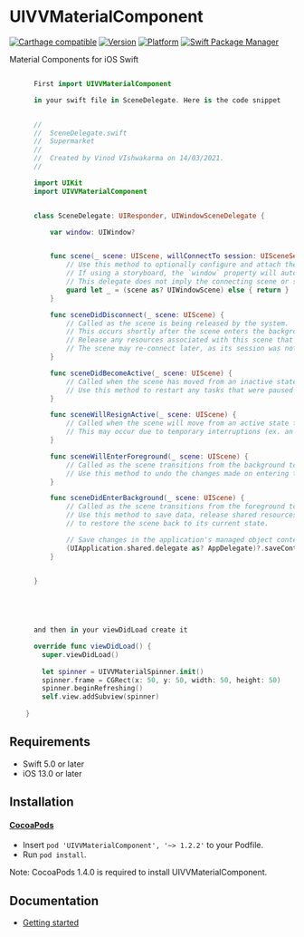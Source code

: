 
UIVVMaterialComponent
======

[![Carthage compatible](https://img.shields.io/badge/Carthage-compatible-4BC51D.svg?style=flat)](https://github.com/Carthage/Carthage)
[![Version](https://img.shields.io/cocoapods/v/UIVVMaterialComponent.svg?style=flat)](http://cocoadocs.org/docsets/UIVVMaterialComponent)
[![Platform](https://img.shields.io/cocoapods/p/UIVVMaterialComponent.svg?style=flat)](http://cocoadocs.org/docsets/UIVVMaterialComponent)
[![Swift Package Manager](https://img.shields.io/badge/Swift%20Package%20Manager-compatible-brightgreen.svg)](https://github.com/apple/swift-package-manager)

Material Components for iOS Swift

```swift

      First import UIVVMaterialComponent

      in your swift file in SceneDelegate. Here is the code snippet


      //
      //  SceneDelegate.swift
      //  Supermarket
      //
      //  Created by Vinod VIshwakarma on 14/03/2021.
      //

      import UIKit
      import UIVVMaterialComponent


      class SceneDelegate: UIResponder, UIWindowSceneDelegate {

          var window: UIWindow?


          func scene(_ scene: UIScene, willConnectTo session: UISceneSession, options connectionOptions: UIScene.ConnectionOptions) {
              // Use this method to optionally configure and attach the UIWindow `window` to the provided UIWindowScene `scene`.
              // If using a storyboard, the `window` property will automatically be initialized and attached to the scene.
              // This delegate does not imply the connecting scene or session are new (see `application:configurationForConnectingSceneSession` instead).
              guard let _ = (scene as? UIWindowScene) else { return }
          }

          func sceneDidDisconnect(_ scene: UIScene) {
              // Called as the scene is being released by the system.
              // This occurs shortly after the scene enters the background, or when its session is discarded.
              // Release any resources associated with this scene that can be re-created the next time the scene connects.
              // The scene may re-connect later, as its session was not necessarily discarded (see `application:didDiscardSceneSessions` instead).
          }

          func sceneDidBecomeActive(_ scene: UIScene) {
              // Called when the scene has moved from an inactive state to an active state.
              // Use this method to restart any tasks that were paused (or not yet started) when the scene was inactive.
          }

          func sceneWillResignActive(_ scene: UIScene) {
              // Called when the scene will move from an active state to an inactive state.
              // This may occur due to temporary interruptions (ex. an incoming phone call).
          }

          func sceneWillEnterForeground(_ scene: UIScene) {
              // Called as the scene transitions from the background to the foreground.
              // Use this method to undo the changes made on entering the background.
          }

          func sceneDidEnterBackground(_ scene: UIScene) {
              // Called as the scene transitions from the foreground to the background.
              // Use this method to save data, release shared resources, and store enough scene-specific state information
              // to restore the scene back to its current state.

              // Save changes in the application's managed object context when the application transitions to the background.
              (UIApplication.shared.delegate as? AppDelegate)?.saveContext()
          }


      }



      
      
      and then in your viewDidLoad create it 

      override func viewDidLoad() {
        super.viewDidLoad()
    
        let spinner = UIVVMaterialSpinner.init()
        spinner.frame = CGRect(x: 50, y: 50, width: 50, height: 50)
        spinner.beginRefreshing()
        self.view.addSubview(spinner)
            
    }

```

## Requirements

- Swift 5.0 or later
- iOS 13.0 or later

## Installation

#### [CocoaPods](https://github.com/cocoapods/cocoapods)

- Insert `pod 'UIVVMaterialComponent', '~> 1.2.2'` to your Podfile.
- Run `pod install`.

Note: CocoaPods 1.4.0 is required to install UIVVMaterialComponent.

## Documentation

- [Getting started](https://htmlpreview.github.io/?https://github.com/vinod1988/UIVVMaterialComponent/blob/master/docs/index.html)



